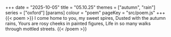 +++
date = "2025-10-05"
title = "05.10.25"
themes = ["autumn", "rain"]
series = ["oxford"]
[params]
  colour = "poem"
  pageKey = "src/poem.js"
+++
{{< poem >}}
I come home to you, my sweet spires,
Dusted with the autumn rains,
Yours are rosy cheeks in painted figures,
Life in so many walks through mottled streets.
{{< /poem >}}